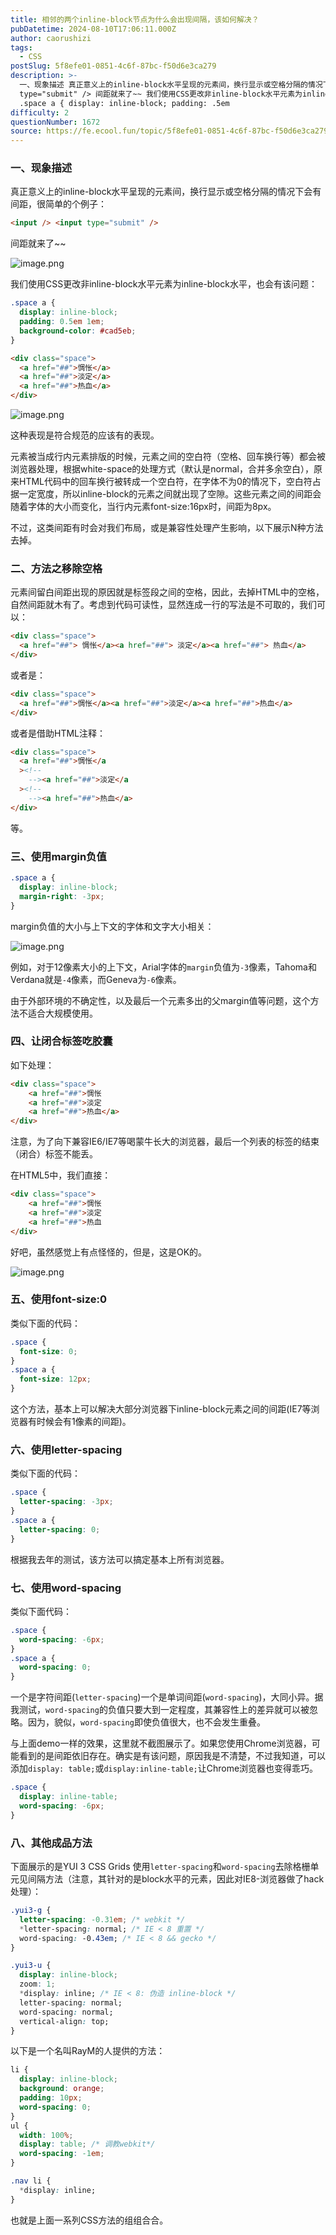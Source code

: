 ```yaml
---
title: 相邻的两个inline-block节点为什么会出现间隔，该如何解决？
pubDatetime: 2024-08-10T17:06:11.000Z
author: caorushizi
tags:
  - CSS
postSlug: 5f8efe01-0851-4c6f-87bc-f50d6e3ca279
description: >-
  一、现象描述 真正意义上的inline-block水平呈现的元素间，换行显示或空格分隔的情况下会有间距，很简单的个例子： <input /> <input
  type="submit" /> 间距就来了~~ 我们使用CSS更改非inline-block水平元素为inline-block水平，也会有该问题：
  .space a { display: inline-block; padding: .5em
difficulty: 2
questionNumber: 1672
source: https://fe.ecool.fun/topic/5f8efe01-0851-4c6f-87bc-f50d6e3ca279
---
```


### 一、现象描述

真正意义上的inline-block水平呈现的元素间，换行显示或空格分隔的情况下会有间距，很简单的个例子：

```html
<input /> <input type="submit" />
```

间距就来了~~

![image.png](https://static.ecool.fun//article/b1a50051-8bf5-4e14-9460-cbe4ff2ee78d.png)

我们使用CSS更改非inline-block水平元素为inline-block水平，也会有该问题：

```css
.space a {
  display: inline-block;
  padding: 0.5em 1em;
  background-color: #cad5eb;
}
```

```html
<div class="space">
  <a href="##">惆怅</a>
  <a href="##">淡定</a>
  <a href="##">热血</a>
</div>
```

![image.png](https://static.ecool.fun//article/5f3fa381-ccb2-43c3-b5ba-58c5ad161abe.png)

这种表现是符合规范的应该有的表现。

元素被当成行内元素排版的时候，元素之间的空白符（空格、回车换行等）都会被浏览器处理，根据white-space的处理方式（默认是normal，合并多余空白），原来HTML代码中的回车换行被转成一个空白符，在字体不为0的情况下，空白符占据一定宽度，所以inline-block的元素之间就出现了空隙。这些元素之间的间距会随着字体的大小而变化，当行内元素font-size:16px时，间距为8px。

不过，这类间距有时会对我们布局，或是兼容性处理产生影响，以下展示N种方法去掉。

### 二、方法之移除空格

元素间留白间距出现的原因就是标签段之间的空格，因此，去掉HTML中的空格，自然间距就木有了。考虑到代码可读性，显然连成一行的写法是不可取的，我们可以：

```html
<div class="space">
  <a href="##"> 惆怅</a><a href="##"> 淡定</a><a href="##"> 热血</a>
</div>
```

或者是：

```html
<div class="space">
  <a href="##">惆怅</a><a href="##">淡定</a><a href="##">热血</a>
</div>
```

或者是借助HTML注释：

```html
<div class="space">
  <a href="##">惆怅</a
  ><!--
    --><a href="##">淡定</a
  ><!--
    --><a href="##">热血</a>
</div>
```

等。

### 三、使用margin负值

```css
.space a {
  display: inline-block;
  margin-right: -3px;
}
```

margin负值的大小与上下文的字体和文字大小相关：

![image.png](https://static.ecool.fun//article/4d07ee09-ad17-41a8-9dd6-01eab25e0e8a.png)

例如，对于12像素大小的上下文，Arial字体的`margin`负值为`-3`像素，Tahoma和Verdana就是`-4`像素，而Geneva为`-6`像素。

由于外部环境的不确定性，以及最后一个元素多出的父margin值等问题，这个方法不适合大规模使用。

### 四、让闭合标签吃胶囊

如下处理：

```html
<div class="space">
    <a href="##">惆怅
    <a href="##">淡定
    <a href="##">热血</a>
</div>
```

注意，为了向下兼容IE6/IE7等喝蒙牛长大的浏览器，最后一个列表的标签的结束（闭合）标签不能丢。

在HTML5中，我们直接：

```html
<div class="space">
    <a href="##">惆怅
    <a href="##">淡定
    <a href="##">热血
</div>
```

好吧，虽然感觉上有点怪怪的，但是，这是OK的。

![image.png](https://static.ecool.fun//article/71ea9156-22a7-43a1-9a29-b04cd6ed9280.png)

### 五、使用font-size:0

类似下面的代码：

```css
.space {
  font-size: 0;
}
.space a {
  font-size: 12px;
}
```

这个方法，基本上可以解决大部分浏览器下inline-block元素之间的间距(IE7等浏览器有时候会有1像素的间距)。

### 六、使用letter-spacing

类似下面的代码：

```css
.space {
  letter-spacing: -3px;
}
.space a {
  letter-spacing: 0;
}
```

根据我去年的测试，该方法可以搞定基本上所有浏览器。

### 七、使用word-spacing

类似下面代码：

```css
.space {
  word-spacing: -6px;
}
.space a {
  word-spacing: 0;
}
```

一个是字符间距(`letter-spacing`)一个是单词间距(`word-spacing`)，大同小异。据我测试，`word-spacing`的负值只要大到一定程度，其兼容性上的差异就可以被忽略。因为，貌似，`word-spacing`即使负值很大，也不会发生重叠。

与上面demo一样的效果，这里就不截图展示了。如果您使用Chrome浏览器，可能看到的是间距依旧存在。确实是有该问题，原因我是不清楚，不过我知道，可以添加`display: table;`或`display:inline-table;`让Chrome浏览器也变得乖巧。

```css
.space {
  display: inline-table;
  word-spacing: -6px;
}
```

### 八、其他成品方法

下面展示的是YUI 3 CSS Grids 使用`letter-spacing`和`word-spacing`去除格栅单元见间隔方法（注意，其针对的是block水平的元素，因此对IE8-浏览器做了hack处理）：

```css
.yui3-g {
  letter-spacing: -0.31em; /* webkit */
  *letter-spacing: normal; /* IE < 8 重置 */
  word-spacing: -0.43em; /* IE < 8 && gecko */
}

.yui3-u {
  display: inline-block;
  zoom: 1;
  *display: inline; /* IE < 8: 伪造 inline-block */
  letter-spacing: normal;
  word-spacing: normal;
  vertical-align: top;
}
```

以下是一个名叫RayM的人提供的方法：

```css
li {
  display: inline-block;
  background: orange;
  padding: 10px;
  word-spacing: 0;
}
ul {
  width: 100%;
  display: table; /* 调教webkit*/
  word-spacing: -1em;
}

.nav li {
  *display: inline;
}
```

也就是上面一系列CSS方法的组组合合。
